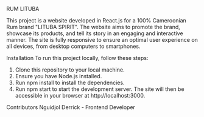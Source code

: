 RUM LITUBA

This project is a website developed in React.js for a 100% Cameroonian Rum brand "LITUBA SPIRIT". The website aims to promote the brand, showcase its products, and tell its story in an engaging and interactive manner. The site is fully responsive to ensure an optimal user experience on all devices, from desktop computers to smartphones.

Installation
To run this project locally, follow these steps:

1. Clone this repository to your local machine.
2. Ensure you have Node.js installed.
3. Run npm install to install the dependencies.
4. Run npm start to start the development server.
The site will then be accessible in your browser at http://localhost:3000.

Contributors
Nguidjol Derrick - Frontend Developer

